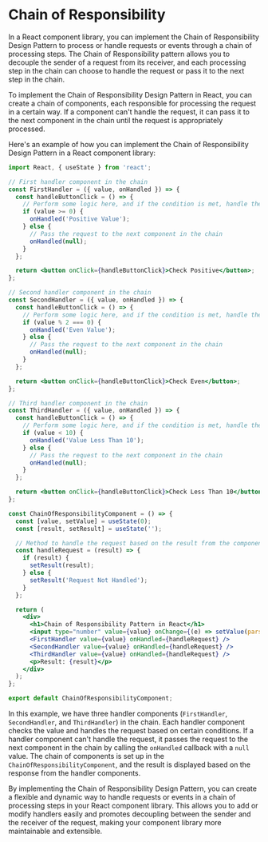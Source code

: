 # Chain of Responsibility

In a React component library, you can implement the Chain of Responsibility Design Pattern to process or handle requests or events through a chain of processing steps. The Chain of Responsibility pattern allows you to decouple the sender of a request from its receiver, and each processing step in the chain can choose to handle the request or pass it to the next step in the chain.

To implement the Chain of Responsibility Design Pattern in React, you can create a chain of components, each responsible for processing the request in a certain way. If a component can't handle the request, it can pass it to the next component in the chain until the request is appropriately processed.

Here's an example of how you can implement the Chain of Responsibility Design Pattern in a React component library:

```jsx
import React, { useState } from 'react';

// First handler component in the chain
const FirstHandler = ({ value, onHandled }) => {
  const handleButtonClick = () => {
    // Perform some logic here, and if the condition is met, handle the request
    if (value >= 0) {
      onHandled('Positive Value');
    } else {
      // Pass the request to the next component in the chain
      onHandled(null);
    }
  };

  return <button onClick={handleButtonClick}>Check Positive</button>;
};

// Second handler component in the chain
const SecondHandler = ({ value, onHandled }) => {
  const handleButtonClick = () => {
    // Perform some logic here, and if the condition is met, handle the request
    if (value % 2 === 0) {
      onHandled('Even Value');
    } else {
      // Pass the request to the next component in the chain
      onHandled(null);
    }
  };

  return <button onClick={handleButtonClick}>Check Even</button>;
};

// Third handler component in the chain
const ThirdHandler = ({ value, onHandled }) => {
  const handleButtonClick = () => {
    // Perform some logic here, and if the condition is met, handle the request
    if (value < 10) {
      onHandled('Value Less Than 10');
    } else {
      // Pass the request to the next component in the chain
      onHandled(null);
    }
  };

  return <button onClick={handleButtonClick}>Check Less Than 10</button>;
};

const ChainOfResponsibilityComponent = () => {
  const [value, setValue] = useState(0);
  const [result, setResult] = useState('');

  // Method to handle the request based on the result from the components in the chain
  const handleRequest = (result) => {
    if (result) {
      setResult(result);
    } else {
      setResult('Request Not Handled');
    }
  };

  return (
    <div>
      <h1>Chain of Responsibility Pattern in React</h1>
      <input type="number" value={value} onChange={(e) => setValue(parseInt(e.target.value))} />
      <FirstHandler value={value} onHandled={handleRequest} />
      <SecondHandler value={value} onHandled={handleRequest} />
      <ThirdHandler value={value} onHandled={handleRequest} />
      <p>Result: {result}</p>
    </div>
  );
};

export default ChainOfResponsibilityComponent;
```

In this example, we have three handler components (`FirstHandler`, `SecondHandler`, and `ThirdHandler`) in the chain. Each handler component checks the value and handles the request based on certain conditions. If a handler component can't handle the request, it passes the request to the next component in the chain by calling the `onHandled` callback with a `null` value. The chain of components is set up in the `ChainOfResponsibilityComponent`, and the result is displayed based on the response from the handler components.

By implementing the Chain of Responsibility Design Pattern, you can create a flexible and dynamic way to handle requests or events in a chain of processing steps in your React component library. This allows you to add or modify handlers easily and promotes decoupling between the sender and the receiver of the request, making your component library more maintainable and extensible.